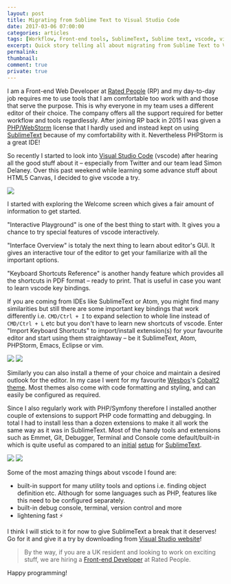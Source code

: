 ```yaml
---
layout: post
title: Migrating from Sublime Text to Visual Studio Code
date: 2017-03-06 07:00:00
categories: articles
tags: [Workflow, Front-end tools, SublimeText, Sublime text, vscode, visual studio code]
excerpt: Quick story telling all about migrating from Sublime Text to Visual Studio Code.
permalink:
thumbnail:
comment: true
private: true
---
```


I am a Front-end Web Developer at [Rated People](https://ratedpeople.com) (RP) and my day-to-day job requires me to use tools that I am comfortable too work with and those that serve the purpose. This is why everyone in my team uses a different editor of their choice. The company offers all the support required for better workflow and tools regardlessly. After joining RP back in 2015 I was given a  [PHP/WebStorm](https://www.jetbrains.com/phpstorm/) license that I hardly used and instead kept on using [SublimeText](https://www.sublimetext.com/)  because of my comfortability with it. Nevertheless PHPStorm is a great IDE!

So recently I started to look into [Visual Studio Code](https://code.visualstudio.com/) (vscode) after hearing all the good stuff about it &ndash; especially from Twitter and our team lead Simon Delaney. Over this past weekend while learning some advance stuff about HTML5 Canvas, I decided to give vscode a try. 

<img src="{{ '/assets/images/vscode.png' | prepend: site.baseurl }}" class="img-responsive">

I started with exploring the Welcome screen which gives a fair amount of information to get started. 

"Interactive Playground" is one of the best thing to start with. It gives you a chance to try special features of vscode interactively. 

"Interface Overview" is totaly the next thing to learn about editor's GUI. It gives an interactive tour of the editor to get your familiarize with all the important options. 

"Keyboard Shortcuts Reference" is another handy feature which provides all the shortcuts in PDF format &ndash; ready to print. That is useful in case you want to learn vscode key bindings. 

If you are coming from IDEs like SublimeText or Atom, you might find many similarities but still there are some important key bindings that work differently i.e. `CMD/Ctrl + I` to expand selection to whole line instead of `CMD/Ctrl + L` etc but you don't have to learn new shortcuts of vscode. Enter "Import Keyboard Shortcuts" to import/install extension(s) for your favourite editor and start using them straightaway &ndash; be it SublimeText, Atom, PHPStorm, Emacs, Eclipse or vim.

<img src="{{ '/assets/images/interface-overview.png' | prepend: site.baseurl }}" class="img-responsive">
<img src="{{ '/assets/images/interactive-playground.png' | prepend: site.baseurl }}" class="img-responsive">

Similarly you can also install a theme of your choice and maintain a desired outlook for the editor. In my case I went for my favourite [Wesbos](https://twitter.com/wesbos)'s [Cobalt2 theme](https://marketplace.visualstudio.com/items?itemName=wesbos.theme-cobalt2). Most themes also come with code formatting and styling, and can easily be configured as required.

Since I also regularly work with PHP/Symfony therefore I installed another couple of extensions to support PHP code formatting and debugging. In total I had to install less than a dozen extensions to make it all work the same way as it was in SublimeText. Most of the handy tools and extensions such as Emmet, Git, Debugger, Terminal and Console come default/built-in which is quite useful as compared to an [initial](https://gist.github.com/jabranr/ec6f20f7f50070710c15) [setup](https://gist.github.com/jabranr/383625c25b8c0c9b36383e0a4c49d6d5) for [SublimeText](https://gist.github.com/jabranr/5a7597531c297033db4e).

<img src="{{ '/assets/images/themes.png' | prepend: site.baseurl }}" class="img-responsive">
<img src="{{ '/assets/images/extensions.png' | prepend: site.baseurl }}" class="img-responsive">

Some of the most amazing things about vscode I found are:

* built-in support for many utility tools and options i.e. finding object definition etc. Although for some languages such as PHP, features like this need to be configured separately.
* built-in debug console, terminal, version control and more
* lightening fast ⚡

I think I will stick to it for now to give SublimeText a break that it deserves! Go for it and give it a try by downloading from [Visual Studio website](https://code.visualstudio.com/)!

>By the way, if you are a UK resident and looking to work on exciting stuff, we are hiring a [Front-end Developer](http://j.mp/rp-front-end) at Rated People.

Happy programming!
